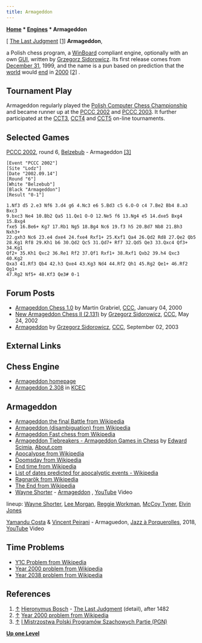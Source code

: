 ```yaml
---
title: Armageddon
---
```

**[Home](Home "Home") * [Engines](Engines "Engines") * Armageddon**

\[ [The Last Judgment](https://en.wikipedia.org/wiki/The_Last_Judgment_%28Bosch_triptych%29) <a id="cite-note-1" href="#cite-ref-1">[1]</a>
**Armageddon**,

a Polish chess program, a [WinBoard](WinBoard "WinBoard") compliant engine, optionally with an own [GUI](GUI "GUI"), written by [Grzegorz Sidorowicz](Grzegorz_Sidorowicz "Grzegorz Sidorowicz"). Its first release comes from [December 31](https://en.wikipedia.org/wiki/December_31), 1999, and the name is a pun based on prediction that the [world](https://en.wikipedia.org/wiki/World) would [end](https://en.wikipedia.org/wiki/End_time) in [2000](Timeline#2000 "Timeline") <a id="cite-note-2" href="#cite-ref-2">[2]</a> .

## Tournament Play

Armageddon regularly played the [Polish Computer Chess Championship](Polish_Computer_Chess_Championship "Polish Computer Chess Championship") and became runner up at the [PCCC 2002](PCCC_2002 "PCCC 2002") and [PCCC 2003](PCCC_2003 "PCCC 2003"). It further participated at the [CCT3](CCT3 "CCT3"), [CCT4](CCT4 "CCT4") and [CCT5](CCT5 "CCT5") on-line tournaments.

## Selected Games

[PCCC 2002](PCCC_2002 "PCCC 2002"), round 6, [Belzebub](Belzebub "Belzebub") - Armageddon <a id="cite-note-3" href="#cite-ref-3">[3]</a>

```
[Event "PCCC 2002"]
[Site "Lodz"]
[Date "2002.09.14"]
[Round "6"]
[White "Belzebub"]
[Black "Armageddon"]
[Result "0-1"]

1.Nf3 d5 2.e3 Nf6 3.d4 g6 4.Nc3 e6 5.Bd3 c5 6.O-O c4 7.Be2 Bb4 8.a3 Bxc3
9.bxc3 Ne4 10.Bb2 Qa5 11.Qe1 O-O 12.Ne5 f6 13.Ng4 e5 14.dxe5 Bxg4 15.Bxg4
fxe5 16.Be6+ Kg7 17.Rb1 Ng5 18.Bg4 Nc6 19.f3 h5 20.Bd7 Nb8 21.Bh3 Nxh3+
22.gxh3 Nc6 23.e4 dxe4 24.fxe4 Rxf1+ 25.Kxf1 Qa4 26.Qd2 Rd8 27.Qe2 Qb5
28.Kg1 Rf8 29.Kh1 b6 30.Qd2 Qc5 31.Qd7+ Rf7 32.Qd5 Qe3 33.Qxc4 Qf3+ 34.Kg1
Qf2+ 35.Kh1 Qxc2 36.Re1 Rf2 37.Qf1 Rxf1+ 38.Rxf1 Qxb2 39.h4 Qxc3 40.Kg2
Qxa3 41.Rf3 Qb4 42.h3 Qxe4 43.Kg3 Nd4 44.Rf2 Qh1 45.Rg2 Qe1+ 46.Rf2 Qg1+
47.Rg2 Nf5+ 48.Kf3 Qe3# 0-1

```

## Forum Posts

- [Armageddon Chess 1.0](https://www.stmintz.com/ccc/index.php?id=85820) by Martin Grabriel, [CCC](CCC "CCC"), January 04, 2000
- [New Armageddon Chess II (2.131)](https://www.stmintz.com/ccc/index.php?id=231327) by [Grzegorz Sidorowicz](Grzegorz_Sidorowicz "Grzegorz Sidorowicz"), [CCC](CCC "CCC"), May 24, 2002
- [Armageddon](https://www.stmintz.com/ccc/index.php?id=313762) by [Grzegorz Sidorowicz](Grzegorz_Sidorowicz "Grzegorz Sidorowicz"), [CCC](CCC "CCC"), September 02, 2003

## External Links

## Chess Engine

- [Armageddon homepage](http://www.armageddonchess.com/)
- [Armageddon 2.308](http://kirill-kryukov.com/chess/kcec/cgi/engine_details.cgi?print=Details&eng=Armageddon%202.308#Armageddon_2_308) in [KCEC](KCEC "KCEC")

## Armageddon

- [Armageddon the final Battle from Wikipedia](https://en.wikipedia.org/wiki/Armageddon)
- [Armageddon (disambiguation) from Wikipedia](https://en.wikipedia.org/wiki/Armageddon_%28disambiguation%29)
- [Armageddon Fast chess from Wikipedia](https://en.wikipedia.org/wiki/Fast_chess#Armageddon)
- [Armageddon Tiebreakers - Armageddon Games in Chess](https://www.thesprucecrafts.com/armageddon-tiebreakers-and-alternatives-611229) by [Edward Scimia](https://www.thesprucecrafts.com/edward-scimia-610996), [About.com](https://en.wikipedia.org/wiki/About.com)
- [Apocalypse from Wikipedia](https://en.wikipedia.org/wiki/Apocalypse)
- [Doomsday from Wikipedia](https://en.wikipedia.org/wiki/Doomsday)
- [End time from Wikipedia](https://en.wikipedia.org/wiki/End_time)
- [List of dates predicted for apocalyptic events - Wikipedia](https://en.wikipedia.org/wiki/List_of_dates_predicted_for_apocalyptic_events)
- [Ragnarök from Wikipedia](https://en.wikipedia.org/wiki/Ragnar%C3%B6k)
- [The End from Wikipedia](https://en.wikipedia.org/wiki/The_End)
- [Wayne Shorter](Category:Wayne_Shorter "Category:Wayne Shorter") - [Armageddon](https://en.wikipedia.org/wiki/Night_Dreamer) , [YouTube](https://en.wikipedia.org/wiki/YouTube) Video

lineup: [Wayne Shorter](Category:Wayne_Shorter "Category:Wayne Shorter"), [Lee Morgan](https://en.wikipedia.org/wiki/Lee_Morgan), [Reggie Workman](https://en.wikipedia.org/wiki/Reggie_Workman), [McCoy Tyner](Category:McCoy_Tyner "Category:McCoy Tyner"), [Elvin Jones](Category:Elvin_Jones "Category:Elvin Jones")

[Yamandu Costa](Category:Yamandu_Costa "Category:Yamandu Costa") & [Vincent Peirani](Category:Vincent_Peirani "Category:Vincent Peirani") - Armaguedon, [Jazz à Porquerolles](https://fr.wikipedia.org/wiki/Jazz_%C3%A0_Porquerolles), 2018, [YouTube](https://en.wikipedia.org/wiki/YouTube) Video

## Time Problems

- [Y1C Problem from Wikipedia](https://en.wikipedia.org/wiki/Y1C_Problem)
- [Year 2000 problem from Wikipedia](https://en.wikipedia.org/wiki/Year_2000_problem)
- [Year 2038 problem from Wikipedia](https://en.wikipedia.org/wiki/Year_2038_problem)

## References

1. <a id="cite-ref-1" href="#cite-note-1">↑</a> [Hieronymus Bosch](index.php?title=Category:Hieronymus_Bosch&action=edit&redlink=1 "Category:Hieronymus Bosch (page does not exist)") - [The Last Judgment](https://en.wikipedia.org/wiki/The_Last_Judgment_%28Bosch_triptych%29) (detail), after 1482
1. <a id="cite-ref-2" href="#cite-note-2">↑</a> [Year 2000 problem from Wikipedia](https://en.wikipedia.org/wiki/Year_2000_problem)
1. <a id="cite-ref-3" href="#cite-note-3">↑</a> [I Mistrzostwa Polski Programów Szachowych Partie (PGN)](http://mpps.maciej.szmit.info/mpps-1/)

**[Up one Level](Engines "Engines")**

